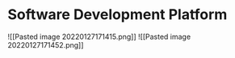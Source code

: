 # Software Development Platform

![[Pasted image 20220127171415.png]]
![[Pasted image 20220127171452.png]]
